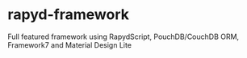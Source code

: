 # rapyd-framework
Full featured framework using RapydScript, PouchDB/CouchDB ORM, Framework7 and Material Design Lite
